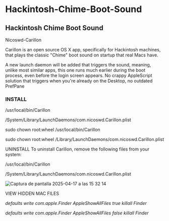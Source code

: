 # Hackintosh-Chime-Boot-Sound

## Hackintosh Chime Boot Sound
Nicoswd-Carillon

Carillon is an open source OS X app, specifically for Hackintosh machines, that plays the classic "Chime" boot sound on startup that real Macs have.

A new launch daemon will be added that triggers the sound, meaning, unlike most similar apps, this one runs much earlier during the boot process, even before the login screen appears. No crappy AppleScript solution that triggers when you're already on the Desktop, no outdated PrefPane


### INSTALL 

/usr/local/bin/Carillon 

/System/Library/LaunchDaemons/com.nicoswd.Carillon.plist


sudo chown root:wheel /usr/local/bin/Carillon 

sudo chown root:wheel /Library/LaunchDaemons/com.nicoswd.Carillon.plist



UNINSTALL To uninstall Carillon, remove the following files from your system:

 
/usr/local/bin/Carillon 

/System/Library/LaunchDaemons/com.nicoswd.Carillon.plist

![Captura de pantalla 2025-04-17 a las 15 32 14](https://github.com/user-attachments/assets/dac8358c-245e-4f8d-92c7-068e7c4acb10)


VIEW HIDDEN MAC FILES


*defaults write com.apple.Finder AppleShowAllFiles true killall Finder*

*defaults write com.apple.Finder AppleShowAllFiles false killall Finder*








